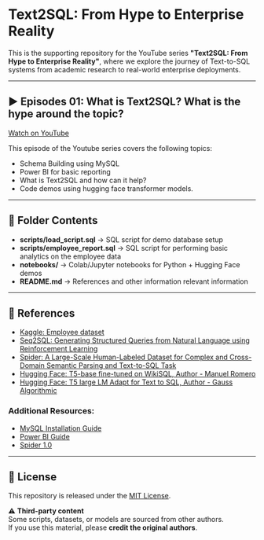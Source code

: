 # Text2SQL: From Hype to Enterprise Reality

This is the supporting repository for the YouTube series **"Text2SQL: From Hype to Enterprise Reality"**, where we explore the journey of Text-to-SQL systems from academic research to real-world enterprise deployments.

---

## ▶️ Episodes 01: What is Text2SQL? What is the hype around the topic?

[Watch on YouTube](https://youtu.be/eGNbyYxypgY)

This episode of the Youtube series covers the following topics:
   - Schema Building using MySQL
   - Power BI for basic reporting
   - What is Text2SQL and how can it help?
   - Code demos using hugging face transformer models.

---

## 📂 Folder Contents

- **scripts/load_script.sql** → SQL script for demo database setup
- **scripts/employee_report.sql** → SQL script for performing basic analytics on the employee data
- **notebooks/** → Colab/Jupyter notebooks for Python + Hugging Face demos
- **README.md** → References and other information relevant information

---

## 📖 References

- [Kaggle: Employee dataset](https://www.kaggle.com/datasets/tawfikelmetwally/employee-dataset)
- [Seq2SQL: Generating Structured Queries from Natural Language using Reinforcement Learning](https://arxiv.org/abs/1709.00103)
- [Spider: A Large-Scale Human-Labeled Dataset for Complex and Cross-Domain Semantic Parsing and Text-to-SQL Task](https://arxiv.org/abs/1809.08887)
- [Hugging Face: T5-base fine-tuned on WikiSQL, Author - Manuel Romero](https://huggingface.co/mrm8488/t5-base-finetuned-wikiSQL)
- [Hugging Face: T5 large LM Adapt for Text to SQL, Author - Gauss Algorithmic](https://huggingface.co/gaussalgo/T5-LM-Large-text2sql-spider)

### Additional Resources:
- [MySQL Installation Guide](https://dev.mysql.com/doc/mysql-installation-excerpt/5.7/en/)
- [Power BI Guide](https://learn.microsoft.com/en-us/power-bi/fundamentals/desktop-getting-started)
- [Spider 1.0](https://yale-lily.github.io/spider)
---

## 📜 License

This repository is released under the [MIT License](LICENSE).

⚠️ **Third-party content**  
Some scripts, datasets, or models are sourced from other authors.  
If you use this material, please **credit the original authors**.